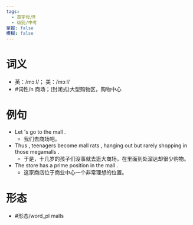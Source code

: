 ```yaml
---
tags:
  - 首字母/M
  - 级别/中考
掌握: false
模糊: false
---
```

# 词义
- 英：/mɔːl/； 美：/mɔːl/
- #词性/n  商场；(封闭式)大型购物区，购物中心
# 例句
- Let 's go to the mall .
	- 我们去商场吧。
- Thus , teenagers become mall rats , hanging out but rarely shopping in those megamalls .
	- 于是，十几岁的孩子们没事就去逛大商场，在里面到处溜达却很少购物。
- The store has a prime position in the mall .
	- 这家商店位于商业中心一个非常理想的位置。
# 形态
- #形态/word_pl malls
